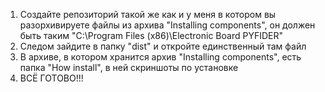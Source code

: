 1) Создайте репозиторий такой же как и у меня в котором вы разорхивируете файлы из архива "Installing components", он должен быть таким "C:\Program Files (x86)\Electronic Board PYFIDER"
2) Следом зайдите в папку "dist" и откройте единственный там файл
3) В архиве, в котором хранится архив "Installing components", есть папка "How install", в ней скриншоты по установке
4) ВСЁ ГОТОВО!!!
